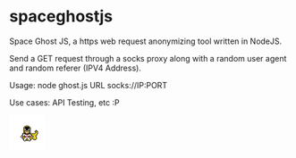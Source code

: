# spaceghostjs
Space Ghost JS, a https web request anonymizing tool written in NodeJS.

Send a GET request through a socks proxy along with a random user agent and random referer (IPV4 Address).

Usage: node ghost.js URL socks://IP:PORT

Use cases: API Testing, etc :P

<img src="spaceghost.gif" /> 

